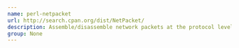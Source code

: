 ```yaml
---
name: perl-netpacket
url: http://search.cpan.org/dist/NetPacket/
description: Assemble/disassemble network packets at the protocol level.
group: None
---
```


